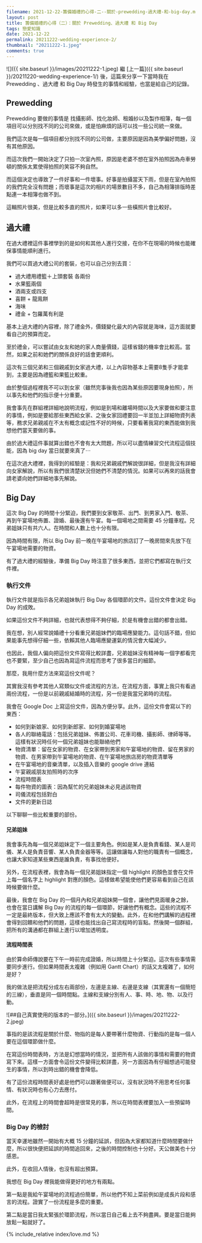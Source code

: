 ```yaml
---
filename: 2021-12-22-籌備婚禮的心得-二--關於-prewedding-過大禮-和-big-day.md
layout: post
title: 籌備婚禮的心得（二）：關於 Prewedding、過大禮 和 Big Day
tags: 戀愛知識
date: 2021-12-22
permalink: 20211222-wedding-experience-2/
thumbnail: "20211222-1.jpeg"
comments: true
---
```



![]({{ site.baseurl }}/images/20211222-1.jpeg)
繼 [上一篇]({{ site.baseurl }}/20211220-wedding-experience-1/) 後，這篇來分享一下當時我在 Prewedding 、過大禮 和 Big Day 時發生的事情和經驗，也當是給自己的記錄。

## Prewedding

Prewedding 要做的事情是 找攝影師、找化妝師、租婚紗以及製作相簿，每一個項目可以分別找不同的公司來做，或是怕麻煩的話可以找一些公司統一來做。

我們這次是每一個項目都分別找不同的公司做，主要原因是因為美學偏好問題，沒有其他原因。

而這次我們一開始決定了只拍一次室內照，原因是老婆不想在室外拍照因為舟車勞頓的關係太累使得拍照的笑容不夠自然。

而這個決定也導致了一件好事和一件壞事。好事是拍攝當天下雨，但是在室內拍照的我們完全沒有問題；而壞事是這次的相片的場景數目不多，自己為相簿排版時差點連一本相簿也做不到。

這輯照片很美，但是比較多直的照片，如果可以多一些橫照片會比較好。


## 過大禮

在過大禮裡這件事裡學到的是如何和其他人進行交接，在你不在現場的時候也能確保事情能順利進行。

我們可以買過大禮公司的套裝，也可以自己分別去買：

* 過大禮用禮籃＋上頭套裝 各兩份
* 水果籃兩個
* 酒兩支或四支
* 喜餅 + 龍鳯餅
* 海味
* 禮金 + 包羅萬有利是

基本上過大禮的內容裡，除了禮金外，價錢變化最大的內容就是海味，這方面就要看自己的預算而定。

至於禮金，可以嘗試由女友和她的家人商量價錢，這樣省錢的機率會比較高。當然，如果之前和她們的關係良好的話會更順利。

這次有三個兄弟和三個親戚到女家過大禮，以上內容物基本上需要8隻手才能拿到，主要是因為禮籃和果籃比較重。

由於整個過程裡我不可以到女家（雖然完事後我也因為某些原因要現身拍照），所以事先和他們的指示便十分重要。

我會事先在群組裡詳細地說明流程，例如是到場和離場時間以及大家要做和要注意的事情，例如是要給那些東西給女家、之後女家回禮要回一半並加上詳細物資列表等，務求兄弟親戚在不太有概念或記性不好的時候，只要看著我寫的東西能做到我想他們當天要做的事。

由於過大禮這件事就算出錯也不會有太大問題，所以可以盡情練習交代流程這個技能，因為 big day 當日就要來真了⋯

在這次過大禮裡，我得到的經驗是：我和兄弟親戚們解說很詳細，但是我沒有詳細向女家解說，所以有我們很清楚狀況但她們不清楚的情況。如果可以再來的話我會請老婆向她們詳細地事先解說。

## Big Day

這次 Big Day 的時間十分緊迫，我們要到女家敬茶、出門、到男家入門、敬茶、再到午宴場地佈置、證婚、最後還有午宴。每一個場地之間需要 45 分鐘車程。兄弟姐妹只有共六人。在時間和人數上也十分有限。

因為時間有限，所以 Big Day 前一晚在午宴場地的旅店訂了一晚房間來先放下在午宴場地需要的物資。

有了過大禮的經驗後，準備 Big Day 時注意了很多東西，並把它們都寫在執行文件裡。

### 執行文件

執行文件就是指示各兄弟姐妹執行 Big Day 各個環節的文件。這份文件會決定 Big Day 的成敗。

如果這份文件不夠詳細，也就代表想得不夠仔細，於是有機會出錯的都會出錯。

我在想，別人經常說婚禮十分看重兄弟姐妹們的臨場應變能力。這句話不錯，但如果能事先想得仔細一些，依賴其他人臨場應變運氣的情況會大幅減少。

也因此，我個人偏向把這份文件寫得比較詳盡，兄弟姐妹沒有精神每一個字都看完也不要緊，至少自己也因為寫這件流程而思考了很多當日的細節。

那麼，我用什麼方法來寫這份文件呢？

其實我沒有參考其他人寫類似文件或流程的方法，在流程方面，事實上我只有看過兩份流程，一份是以前親戚結婚時的流程，另一份是我當兄弟時的流程。

我會在 Google Doc 上寫這份文件，因為方便分享。此外，這份文件會寫以下的東西：

* 如何到新娘家、如何到新郎家、如何到婚宴場地
* 各人的聯絡電話：包括兄弟姐妹、佈置公司、花車司機、攝影師、律師等等。這樣有狀況時任何一個兄弟姐妹也能聯絡他們
* 物資清單：留在女家的物資、在女家帶到男家和午宴場地的物資、留在男家的物資、在男家帶到午宴場地的物資、在午宴場地旅店房的物資清單等
* 在午宴場地的音樂清單，以及插入音樂的 google drive 連結
* 午宴親戚朋友拍照時的次序
* 流程時間表
* 每件物資的圖表：因為幫忙的兄弟姐妹未必見過該物資
* 司儀流程包括對白
* 文件的更新日誌

以下聊聊一些比較重要的部份。

#### 兄弟姐妹

我會事先為每一個兄弟姐妹定下一個主要角色。例如是某人是負責看錢、某人是司儀、某人是負責音響、某人負責金器等等。這讓做讓每人對他的職責有一個概念，也讓大家知道某些東西是誰負責，有事找他便好。

另外，在流程表裡，我會為每一個兄弟姐妹指定一個 highlight 的顏色並會在文件上每一個名字上 highlight 對應的顏色。這樣做希望能使他們更容易看到自己在該時候要做什麼。

最後，我會在 Big Day 的一個月內和兄弟姐妹開一個會，讓他們見面暖身之餘，也會在當日講解 Big Day 的流程的每一個環節，好讓他們有概念。這些的流程不一定是最終版本，但大致上應該不會有太大的變動。此外，在和他們講解的過程裡會得到回饋和他們的問題，這樣也能找出自己寫流程時的盲點。然後開一個群組，把所有的溝通都在群組上進行以增加透明度。

#### 流程時間表

由於算命師傳說要在下午一時前完成證婚，所以時間上十分緊迫。這次有些事情需要同步進行。但如果時間表太複雜（例如用 Gantt Chart）的話又太複雜了，如何是好？

我的做法是把流程分成左右兩部份，左邊是主線、右邊是支線（其實還有一個簡短的三線），垂直是同一個時間點。主線和支線分別有人、事、時、地、物、以及行動。

![##自己真實使用的版本的一部分。]({{ site.baseurl }}/images/20211222-2.jpeg)

事指的是該流程是關於什麼、物指的是每人要帶著什麼物資、行動指的是每一個人要在這個環節做什麼。

在寫這份時間表時，方法是幻想當時的情況，並把所有人該做的事情和需要的物資寫下來。這樣一方面會令這份文件變得比較詳盡，另一方面因為有仔細想過可能發生的事情，所以到時出錯的機會會降低。

有了這份流程時間表好處是他們可以跟著做便可以，沒有狀況時不用思考任何事情、有狀況時也有心力去應付。

此外，在流程上的時間會超時是很常見的事，所以在時間表裡要加入一些預留時間。

### Big Day 的檢討

當天幸運地雖然一開始有大概 15 分鐘的延誤，但因為大家都知道什麼時間要做什麼，所以很快便把延誤的時間追回來，之後的時間控制也十分好。天公做美也十分感恩。

此外，在收回人情後，也沒有超出預算。

我想在 Big Day 裡我能做得更好的地方有兩點。

第一點是我給午宴場地的流程過份簡單，所以他們不知上菜前例如是成長片段和感言的流程。證實了一份流程是多麼的重要。

第二點是當日我太緊張於環節流程，所以當日自己看上去不夠盡興。要是當日能夠放鬆一點就好了。


{% include_relative index/love.md %}